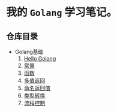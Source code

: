 # 我的 `Golang` 学习笔记。

## 仓库目录

- Golang基础
    1. [Hello Golang]()
    2. [常量]()
    3. [函数]()
    4. [多值返回]()
    5. [命名返回值]()
    6. [类型转换]()
    7. [流程控制]()
    
